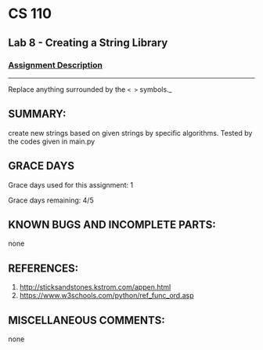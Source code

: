# CS 110
## Lab 8 - Creating a String Library

### [Assignment Description](https://docs.google.com/document/d/1y_jvdf4tiNYyqNEkz-w9HXeigK8qQ45d-E4J1fvDBXk/edit?usp=sharing)

***

Replace anything surrounded by the `< >` symbols._

## SUMMARY:
 create new strings based on given strings by specific algorithms. Tested by the codes given in main.py

## GRACE DAYS
Grace days used for this assignment: 1

Grace days remaining: 4/5

## KNOWN BUGS AND INCOMPLETE PARTS:
 none

## REFERENCES:
1. http://sticksandstones.kstrom.com/appen.html
2. https://www.w3schools.com/python/ref_func_ord.asp
## MISCELLANEOUS COMMENTS:
 none